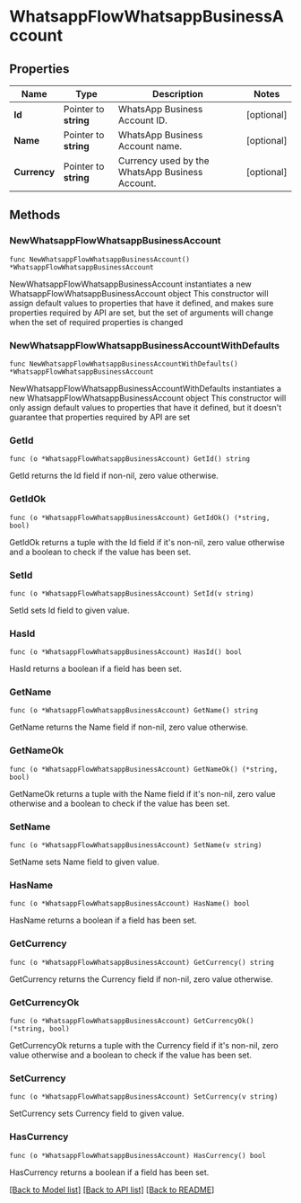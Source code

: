 # WhatsappFlowWhatsappBusinessAccount

## Properties

Name | Type | Description | Notes
------------ | ------------- | ------------- | -------------
**Id** | Pointer to **string** | WhatsApp Business Account ID. | [optional] 
**Name** | Pointer to **string** | WhatsApp Business Account name. | [optional] 
**Currency** | Pointer to **string** | Currency used by the WhatsApp Business Account. | [optional] 

## Methods

### NewWhatsappFlowWhatsappBusinessAccount

`func NewWhatsappFlowWhatsappBusinessAccount() *WhatsappFlowWhatsappBusinessAccount`

NewWhatsappFlowWhatsappBusinessAccount instantiates a new WhatsappFlowWhatsappBusinessAccount object
This constructor will assign default values to properties that have it defined,
and makes sure properties required by API are set, but the set of arguments
will change when the set of required properties is changed

### NewWhatsappFlowWhatsappBusinessAccountWithDefaults

`func NewWhatsappFlowWhatsappBusinessAccountWithDefaults() *WhatsappFlowWhatsappBusinessAccount`

NewWhatsappFlowWhatsappBusinessAccountWithDefaults instantiates a new WhatsappFlowWhatsappBusinessAccount object
This constructor will only assign default values to properties that have it defined,
but it doesn't guarantee that properties required by API are set

### GetId

`func (o *WhatsappFlowWhatsappBusinessAccount) GetId() string`

GetId returns the Id field if non-nil, zero value otherwise.

### GetIdOk

`func (o *WhatsappFlowWhatsappBusinessAccount) GetIdOk() (*string, bool)`

GetIdOk returns a tuple with the Id field if it's non-nil, zero value otherwise
and a boolean to check if the value has been set.

### SetId

`func (o *WhatsappFlowWhatsappBusinessAccount) SetId(v string)`

SetId sets Id field to given value.

### HasId

`func (o *WhatsappFlowWhatsappBusinessAccount) HasId() bool`

HasId returns a boolean if a field has been set.

### GetName

`func (o *WhatsappFlowWhatsappBusinessAccount) GetName() string`

GetName returns the Name field if non-nil, zero value otherwise.

### GetNameOk

`func (o *WhatsappFlowWhatsappBusinessAccount) GetNameOk() (*string, bool)`

GetNameOk returns a tuple with the Name field if it's non-nil, zero value otherwise
and a boolean to check if the value has been set.

### SetName

`func (o *WhatsappFlowWhatsappBusinessAccount) SetName(v string)`

SetName sets Name field to given value.

### HasName

`func (o *WhatsappFlowWhatsappBusinessAccount) HasName() bool`

HasName returns a boolean if a field has been set.

### GetCurrency

`func (o *WhatsappFlowWhatsappBusinessAccount) GetCurrency() string`

GetCurrency returns the Currency field if non-nil, zero value otherwise.

### GetCurrencyOk

`func (o *WhatsappFlowWhatsappBusinessAccount) GetCurrencyOk() (*string, bool)`

GetCurrencyOk returns a tuple with the Currency field if it's non-nil, zero value otherwise
and a boolean to check if the value has been set.

### SetCurrency

`func (o *WhatsappFlowWhatsappBusinessAccount) SetCurrency(v string)`

SetCurrency sets Currency field to given value.

### HasCurrency

`func (o *WhatsappFlowWhatsappBusinessAccount) HasCurrency() bool`

HasCurrency returns a boolean if a field has been set.


[[Back to Model list]](../README.md#documentation-for-models) [[Back to API list]](../README.md#documentation-for-api-endpoints) [[Back to README]](../README.md)


